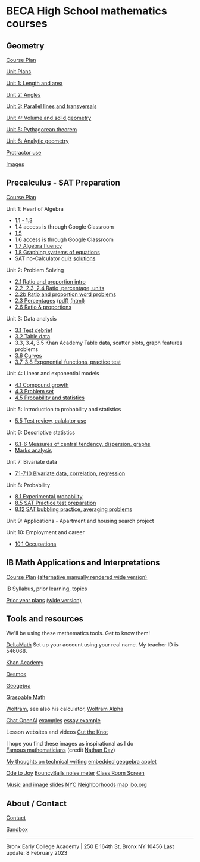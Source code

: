 
# BECA High School mathematics courses

## Geometry

[Course Plan](https://raw.githubusercontent.com/chrishuson/course-files/master/Geom2023/Plan-Geom2022-23.pdf)

[Unit Plans](https://raw.githubusercontent.com/chrishuson/course-files/master/Geom2023/Plan-Geom-Units.pdf)

[Unit 1: Length and area](Geom2023/geometry)

[Unit 2: Angles](https://raw.githubusercontent.com/chrishuson/course-files/master/Geom2023/Slides/02-Slides_Angles.pdf)

[Unit 3: Parallel lines and transversals](Geom2023/03Pretest.md)

[Unit 4: Volume and solid geometry](https://raw.githubusercontent.com/chrishuson/course-files/master/Geom2023/Slides/04-Slides-Volume.pdf)

[Unit 5: Pythagorean theorem](Geom2023/5-3Distance-formula)

[Unit 6: Analytic geometry](https://raw.githubusercontent.com/chrishuson/course-files/master/Geom2023/Slides/06-Slides-Analytic-geometry.pdf)

[Protractor use](https://www.geogebra.org/m/tnp9hxsd)

[Images](Geom2023/geometry-images.md)

## Precalculus - SAT Preparation

[Course Plan](SAT2023/plan-SAT2023)

Unit 1: Heart of Algebra

- [1.1 - 1.3](SAT2023/01-Slides-Algebra)
- 1.4 access is through Google Classroom
- [1.5](SAT2023/01b-Slides-Algebra)
- 1.6 access is through Google Classroom
- [1.7 Algebra fluency](SAT2023/01-7-Slides-Fluency)
- [1.8 Graphing systems of equations](SAT2023/01-8-Slides-graphing-systems)
- SAT no-Calculator quiz [solutions](SAT2023/SAT-Quiz-solutions-22Sept.pdf)

Unit 2: Problem Solving

- [2.1 Ratio and proportion intro](SAT2023/02-1-ratios+quiz-review)
- [2.2, 2.3, 2.4 Ratio, percentage, units](SAT2023/02-2+Khan-ratios)
- [2.2b Ratio and proportion word problems](SAT2023/02-2b-ratio-problems)
- [2.3 Percentages](SAT2023/02-3-Percent) [(pdf)](SAT2023/02-3-Percent.pdf) [(html)](SAT2023/02-3-Percent_html)
- [2.6 Ratio & proportions](SAT2023/02-6-ratio+proportions2)

Unit 3: Data analysis

- [3.1 Test debrief](SAT2023/03-Data-analysis/3-1Test-debrief)
- [3.2 Table data](SAT2023/03-Data-analysis/3-2Table-data)
- 3.3, 3.4, 3.5 Khan Academy Table data, scatter plots, graph features problems
- [3.6 Curves](SAT2023/03-Data-analysis/3-6Function-curves)
- [3.7, 3.8 Exponential functions, practice test](SAT2023/03-Data-analysis/3-7Exponential-vs-linear)

Unit 4: Linear and exponential models

- [4.1 Compound growth](SAT2023/04-Linear+exponentials/4-1Exponential-functions)
- [4.3 Problem set](SAT2023/04-Linear+exponentials/4-3CW_Compound-interest.pdf)
- [4.5 Probability and statistics](SAT2023/04-Linear+exponentials/4-5Probability)

Unit 5: Introduction to probability and statistics

- [5.5 Test review, calulator use](SAT2023/05-Probability+statistics/5-5Test-review)

Unit 6: Descriptive statistics

- [6.1-6 Measures of central tendency, dispersion, graphs](SAT2023/06-Descriptive-statistics/6-1Central-tendency)
- [Marks analysis](SAT2023/07-Bivariate-data/marks-analysis.slides.html)

Unit 7: Bivariate data

- [7.1-7.10 Bivariate data, correlation, regression](SAT2023/07-Bivariate-data/7-1Correlation)

Unit 8: Probability

- [8.1 Experimental probability](SAT2023/08-Probability/8-1Experimental-probability)
- [8.5 SAT Practice test preparation](SAT2023/08-Probability/8-5Test-prep)
- [8.12 SAT bubbling practice, averaging problems](SAT2023/08-Probability/8-12SAT-free-response)

Unit 9: Applications - Apartment and housing search project

Unit 10: Employment and career

- [10.1 Occupations](SAT2023/10-Employment/10-1Occupations)

## IB Math Applications and Interpretations

[Course Plan](IB2023/Plan_IB2023) [(alternative manually rendered wide version)](IB2023/Plan_IB2023-wide)

IB Syllabus, prior learning, topics

[Prior year plans](IB2023/Plan_IB-archive) [(wide version)](IB2023/Plan_IB-wide-archive)

## Tools and resources

We'll be using these mathematics tools. Get to know them!

[DeltaMath](https://www.deltamath.com) Set up your account using your real name. My teacher ID is 546068.

[Khan Academy](https://www.khanacademy.org/sat)

[Desmos](https://www.desmos.com/calculator)

[Geogebra](https://www.geogebra.org/geometry)

[Graspable Math](https://graspablemath.com/canvas)

[Wolfram](https://mathworld.wolfram.com/topics/Geometry.html), see also his calculator, [Wolfram Alpha](https://www.wolframalpha.com/)

[Chat OpenAI](https://chat.openai.com/chat)
[examples](AI-SAT-slope-problem.md)
[essay example](images/ChatAI-reflective-essay.png)

Lesson websites and videos
[Cut the Knot](https://www.cut-the-knot.org/geometry.shtml)

I hope you find these images as inspirational as I do  
[Famous mathematicians](MathematiciansoftheWorld_NathanDay.pdf)
(credit [Nathan Day](https://mrdaymaths.com/blog/category/displays/))

[My thoughts on technical writing](Written-work)
[embedded geogebra applet](geogebra-demo.md)

[Ode to Joy](https://twitter.com/i/status/1581055777896161280)
[BouncyBalls noise meter](https://bouncyballs.org/)
[Class Room Screen](https://classroomscreen.com/)

[Music and image slides](music-images)
[NYC Neighborhoods map](images/nyc-neighborhoods-2022.pdf)
[ibo.org](https://ibo.org)  

## About / Contact
[Contact](Contact)

[Sandbox](sandbox)

-------
Bronx Early College Academy | 250 E 164th St, Bronx NY 10456
Last update: 8 February 2023
